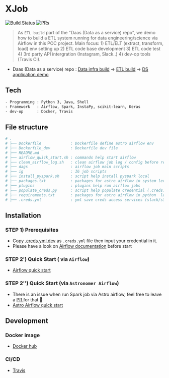 # XJob

[![Build Status](https://travis-ci.org/yennanliu/Xjob.svg?branch=master)](https://travis-ci.org/yennanliu/Xjob)
[![PRs](https://img.shields.io/badge/PRs-welcome-6574cd.svg)](https://github.com/yennanliu/Xjob/pulls)

> As `ETL build` part of the "Daas (Data as a service) repo", we demo how to build a ETL system running for data engineering/science via Airflow in this POC project. Main focus:  1) ETL/ELT (extract, transform, load) env setting up 2) ETL code base development 3) ETL code test 4) 3rd party API intergration (Instagram, Slack..) 4) dev-op tools (Travis CI). 

* Daas (Data as a service) repo :  [Data infra build](https://github.com/yennanliu/data_infra_repo) -> [ETL build](https://github.com/yennanliu/XJob) -> [DS application demo](https://github.com/yennanliu/analysis)


## Tech 
```bash 
- Programming : Python 3, Java, Shell 
- Framework   : Airflow, Spark, InstaPy, scikit-learn, Keras 
- dev-op      : Docker, Travis  
```

## File structure
```bash
# .
# ├── Dockerfile             : Dockerfile define astro airflow env 
# ├── Dockerfile_dev         : Dockerfile dev file 
# ├── README.md
# ├── airflow_quick_start.sh : commands help start airflow 
# ├── clean_airflow_log.sh   : clean airflow job log / config before reboost airflow
# ├── dags                   : airflow job main scripts 
# ├── ig                     : IG job scripts 
# ├── install_pyspark.sh     : script help install pyspark local 
# ├── packages.txt           : packages for astro airflow in system level 
# ├── plugins                : plugins help run airflow jobs 
# ├── populate_creds.py      : script help populate credential (.creds.yml) to airflow 
# ├── requirements.txt       : packages for astro airflow in python  level 
# ├── .creds.yml             : yml save creds access services (slack/s3/...) 

```

## Installation 

### STEP 1) Prerequisites
- Copy [.creds.yml.dev](https://github.com/yennanliu/Xjob/blob/master/.creds.yml.dev) as `.creds.yml` file then input your credential in it.
- Please have a look on [Airflow documentation](https://airflow.apache.org/) before start

### STEP 2') Quick Start ( via `Airflow`)
- [Airflow quick start](https://github.com/yennanliu/Xjob/blob/master/doc/airflow_quick_start.md)

### STEP 2'') Quick Start (via `Astronomer Airflow`)
- There is an issue when run Spark job via Astro airflow, feel free to leave a [ PR ](https://github.com/yennanliu/Xjob/pulls)for that 🙏
- [Astro Airflow quick start ](https://github.com/yennanliu/Xjob/blob/master/doc/astro_airflow_quick_start.md)

## Development 

### Docker image 
- [Docker hub](https://cloud.docker.com/u/yennanliu/repository/docker/yennanliu/xjob_env_instance)

### CI/CD 
- [Travis](https://travis-ci.org/yennanliu/Xjob/builds)

